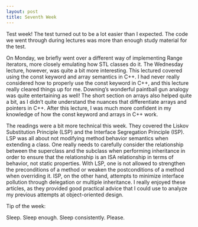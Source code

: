 ```yaml
---
layout: post
title: Seventh Week
---
```


Test week! The test turned out to be a lot easier than I expected. The code we went through during lectures was more than enough study material for the test.

On Monday, we briefly went over a different way of implementing Range iterators, more closely emulating how STL classes do it. The Wednesday lecture, however, was quite a bit more interesting. This lectured covered using the const keyword and array semantics in C++. I had never really considered how to properly use the const keyword in C++, and this lecture really cleared things up for me. Downing’s wonderful paintball gun analogy was quite entertaining as well! The short section on arrays also helped quite a bit, as I didn’t quite understand the nuances that differentiate arrays and pointers in C++. After this lecture, I was much more confident in my knowledge of how the const keyword and arrays in C++ work.

The readings were a bit more technical this week. They covered the Liskov Substitution Principle (LSP) and the Interface Segregation Principle (ISP). LSP was all about not modifying method behavior semantics when extending a class. One really needs to carefully consider the relationship between the superclass and the subclass when performing inheritance in order to ensure that the relationship is an ISA relationship in terms of behavior, not static properties. With LSP, one is not allowed to strengthen the preconditions of a method or weaken the postconditions of a method when overriding it. ISP, on the other hand, attempts to minimize interface pollution through delegation or multiple inheritance. I really enjoyed these articles, as they provided good practical advice that I could use to analyze my previous attempts at object-oriented design.

Tip of the week:

Sleep. Sleep enough. Sleep consistently. Please.
